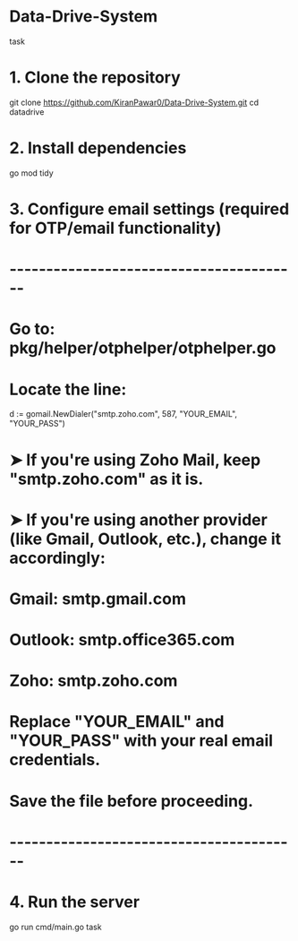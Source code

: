 # Data-Drive-System
task



# 1. Clone the repository
git clone https://github.com/KiranPawar0/Data-Drive-System.git
cd datadrive

# 2. Install dependencies
go mod tidy

# 3. Configure email settings (required for OTP/email functionality)
# ----------------------------------------
# Go to: pkg/helper/otphelper/otphelper.go

# Locate the line:
d := gomail.NewDialer("smtp.zoho.com", 587, "YOUR_EMAIL", "YOUR_PASS")

# ➤ If you're using Zoho Mail, keep "smtp.zoho.com" as it is.
# ➤ If you're using another provider (like Gmail, Outlook, etc.), change it accordingly:
#     Gmail:    smtp.gmail.com
#     Outlook:  smtp.office365.com
#     Zoho:     smtp.zoho.com

# Replace "YOUR_EMAIL" and "YOUR_PASS" with your real email credentials.

# Save the file before proceeding.
# ----------------------------------------

# 4. Run the server
go run cmd/main.go task
